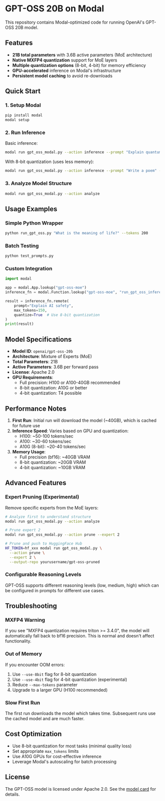 # GPT-OSS 20B on Modal

This repository contains Modal-optimized code for running OpenAI's GPT-OSS 20B model.

## Features

- **21B total parameters** with 3.6B active parameters (MoE architecture)
- **Native MXFP4 quantization** support for MoE layers
- **Multiple quantization options** (8-bit, 4-bit) for memory efficiency
- **GPU-accelerated** inference on Modal's infrastructure
- **Persistent model caching** to avoid re-downloads

## Quick Start

### 1. Setup Modal

```bash
pip install modal
modal setup
```

### 2. Run Inference

Basic inference:
```bash
modal run gpt_oss_modal.py --action inference --prompt "Explain quantum computing"
```

With 8-bit quantization (uses less memory):
```bash
modal run gpt_oss_modal.py --action inference --prompt "Write a poem" --use-8bit
```

### 3. Analyze Model Structure

```bash
modal run gpt_oss_modal.py --action analyze
```

## Usage Examples

### Simple Python Wrapper

```bash
python run_gpt_oss.py "What is the meaning of life?" --tokens 200
```

### Batch Testing

```bash
python test_prompts.py
```

### Custom Integration

```python
import modal

app = modal.App.lookup("gpt-oss-moe")
inference_fn = modal.Function.lookup("gpt-oss-moe", "run_gpt_oss_inference")

result = inference_fn.remote(
    prompt="Explain AI safety",
    max_tokens=150,
    quantize=True  # Use 8-bit quantization
)
print(result)
```

## Model Specifications

- **Model ID**: `openai/gpt-oss-20b`
- **Architecture**: Mixture of Experts (MoE)
- **Total Parameters**: 21B
- **Active Parameters**: 3.6B per forward pass
- **License**: Apache 2.0
- **GPU Requirements**: 
  - Full precision: H100 or A100-40GB recommended
  - 8-bit quantization: A10G or better
  - 4-bit quantization: T4 possible

## Performance Notes

1. **First Run**: Initial run will download the model (~40GB), which is cached for future use
2. **Inference Speed**: Varies based on GPU and quantization:
   - H100: ~50-100 tokens/sec
   - A100: ~30-60 tokens/sec
   - A10G (8-bit): ~20-40 tokens/sec
3. **Memory Usage**:
   - Full precision (bf16): ~40GB VRAM
   - 8-bit quantization: ~20GB VRAM
   - 4-bit quantization: ~10GB VRAM

## Advanced Features

### Expert Pruning (Experimental)

Remove specific experts from the MoE layers:

```bash
# Analyze first to understand structure
modal run gpt_oss_modal.py --action analyze

# Prune expert 2
modal run gpt_oss_modal.py --action prune --expert 2

# Prune and push to HuggingFace Hub
HF_TOKEN=hf_xxx modal run gpt_oss_modal.py \
  --action prune \
  --expert 2 \
  --output-repo yourusername/gpt-oss-pruned
```

### Configurable Reasoning Levels

GPT-OSS supports different reasoning levels (low, medium, high) which can be configured in prompts for different use cases.

## Troubleshooting

### MXFP4 Warning
If you see "MXFP4 quantization requires triton >= 3.4.0", the model will automatically fall back to bf16 precision. This is normal and doesn't affect functionality.

### Out of Memory
If you encounter OOM errors:
1. Use `--use-8bit` flag for 8-bit quantization
2. Use `--use-4bit` flag for 4-bit quantization (experimental)
3. Reduce `--max-tokens` parameter
4. Upgrade to a larger GPU (H100 recommended)

### Slow First Run
The first run downloads the model which takes time. Subsequent runs use the cached model and are much faster.

## Cost Optimization

- Use 8-bit quantization for most tasks (minimal quality loss)
- Set appropriate `max_tokens` limits
- Use A10G GPUs for cost-effective inference
- Leverage Modal's autoscaling for batch processing

## License

The GPT-OSS model is licensed under Apache 2.0. See the [model card](https://huggingface.co/openai/gpt-oss-20b) for details.